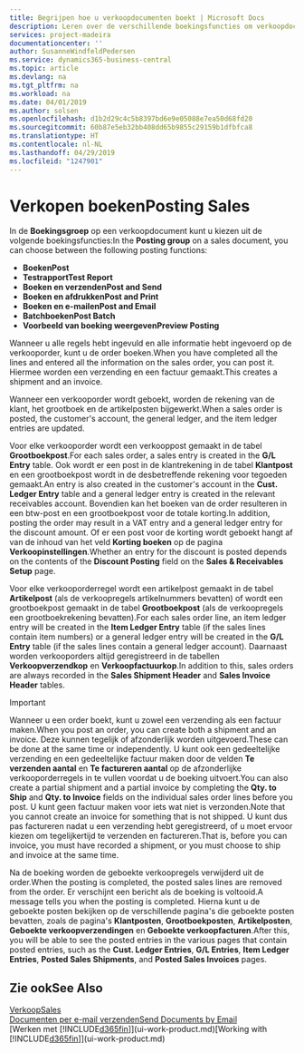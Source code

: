```yaml
---
title: Begrijpen hoe u verkoopdocumenten boekt | Microsoft Docs
description: Leren over de verschillende boekingsfuncties om verkoopdocumenten te boeken.
services: project-madeira
documentationcenter: ''
author: SusanneWindfeldPedersen
ms.service: dynamics365-business-central
ms.topic: article
ms.devlang: na
ms.tgt_pltfrm: na
ms.workload: na
ms.date: 04/01/2019
ms.author: solsen
ms.openlocfilehash: d1b2d29c4c5b8397bd6e9e05088e7ea50d68fd20
ms.sourcegitcommit: 60b87e5eb32bb408dd65b9855c29159b1dfbfca8
ms.translationtype: HT
ms.contentlocale: nl-NL
ms.lasthandoff: 04/29/2019
ms.locfileid: "1247901"
---
```

# <a name="posting-sales"></a><span data-ttu-id="6dd25-103">Verkopen boeken</span><span class="sxs-lookup"><span data-stu-id="6dd25-103">Posting Sales</span></span>
<span data-ttu-id="6dd25-104">In de **Boekingsgroep** op een verkoopdocument kunt u kiezen uit de volgende boekingsfuncties:</span><span class="sxs-lookup"><span data-stu-id="6dd25-104">In the **Posting group** on a sales document, you can choose between the following posting functions:</span></span>

* <span data-ttu-id="6dd25-105">**Boeken**</span><span class="sxs-lookup"><span data-stu-id="6dd25-105">**Post**</span></span>
* <span data-ttu-id="6dd25-106">**Testrapport**</span><span class="sxs-lookup"><span data-stu-id="6dd25-106">**Test Report**</span></span>
* <span data-ttu-id="6dd25-107">**Boeken en verzenden**</span><span class="sxs-lookup"><span data-stu-id="6dd25-107">**Post and Send**</span></span>
* <span data-ttu-id="6dd25-108">**Boeken en afdrukken**</span><span class="sxs-lookup"><span data-stu-id="6dd25-108">**Post and Print**</span></span>
* <span data-ttu-id="6dd25-109">**Boeken en e-mailen**</span><span class="sxs-lookup"><span data-stu-id="6dd25-109">**Post and Email**</span></span>
* <span data-ttu-id="6dd25-110">**Batchboeken**</span><span class="sxs-lookup"><span data-stu-id="6dd25-110">**Post Batch**</span></span>
* <span data-ttu-id="6dd25-111">**Voorbeeld van boeking weergeven**</span><span class="sxs-lookup"><span data-stu-id="6dd25-111">**Preview Posting**</span></span>

<span data-ttu-id="6dd25-112">Wanneer u alle regels hebt ingevuld en alle informatie hebt ingevoerd op de verkooporder, kunt u de order boeken.</span><span class="sxs-lookup"><span data-stu-id="6dd25-112">When you have completed all the lines and entered all the information on the sales order, you can post it.</span></span> <span data-ttu-id="6dd25-113">Hiermee worden een verzending en een factuur gemaakt.</span><span class="sxs-lookup"><span data-stu-id="6dd25-113">This creates a shipment and an invoice.</span></span>

<span data-ttu-id="6dd25-114">Wanneer een verkooporder wordt geboekt, worden de rekening van de klant, het grootboek en de artikelposten bijgewerkt.</span><span class="sxs-lookup"><span data-stu-id="6dd25-114">When a sales order is posted, the customer's account, the general ledger, and the item ledger entries are updated.</span></span>

<span data-ttu-id="6dd25-115">Voor elke verkooporder wordt een verkooppost gemaakt in de tabel **Grootboekpost**.</span><span class="sxs-lookup"><span data-stu-id="6dd25-115">For each sales order, a sales entry is created in the **G/L Entry** table.</span></span> <span data-ttu-id="6dd25-116">Ook wordt er een post in de klantrekening in de tabel **Klantpost** en een grootboekpost wordt in de desbetreffende rekening voor tegoeden gemaakt.</span><span class="sxs-lookup"><span data-stu-id="6dd25-116">An entry is also created in the customer's account in the **Cust. Ledger Entry** table and a general ledger entry is created in the relevant receivables account.</span></span> <span data-ttu-id="6dd25-117">Bovendien kan het boeken van de order resulteren in een btw-post en een grootboekpost voor de totale korting.</span><span class="sxs-lookup"><span data-stu-id="6dd25-117">In addition, posting the order may result in a VAT entry and a general ledger entry for the discount amount.</span></span> <span data-ttu-id="6dd25-118">Of er een post voor de korting wordt geboekt hangt af van de inhoud van het veld **Korting boeken** op de pagina **Verkoopinstellingen**.</span><span class="sxs-lookup"><span data-stu-id="6dd25-118">Whether an entry for the discount is posted depends on the contents of the **Discount Posting** field on the **Sales & Receivables Setup** page.</span></span>

<span data-ttu-id="6dd25-119">Voor elke verkooporderregel wordt een artikelpost gemaakt in de tabel **Artikelpost** (als de verkoopregels artikelnummers bevatten) of wordt een grootboekpost gemaakt in de tabel **Grootboekpost** (als de verkoopregels een grootboekrekening bevatten).</span><span class="sxs-lookup"><span data-stu-id="6dd25-119">For each sales order line, an item ledger entry will be created in the **Item Ledger Entry** table (if the sales lines contain item numbers) or a general ledger entry will be created in the **G/L Entry** table (if the sales lines contain a general ledger account).</span></span> <span data-ttu-id="6dd25-120">Daarnaast worden verkooporders altijd geregistreerd in de tabellen **Verkoopverzendkop** en **Verkoopfactuurkop**.</span><span class="sxs-lookup"><span data-stu-id="6dd25-120">In addition to this, sales orders are always recorded in the **Sales Shipment Header** and **Sales Invoice Header** tables.</span></span>

> [!IMPORTANT]  
>   <span data-ttu-id="6dd25-121">Wanneer u een order boekt, kunt u zowel een verzending als een factuur maken.</span><span class="sxs-lookup"><span data-stu-id="6dd25-121">When you post an order, you can create both a shipment and an invoice.</span></span> <span data-ttu-id="6dd25-122">Deze kunnen tegelijk of afzonderlijk worden uitgevoerd.</span><span class="sxs-lookup"><span data-stu-id="6dd25-122">These can be done at the same time or independently.</span></span> <span data-ttu-id="6dd25-123">U kunt ook een gedeeltelijke verzending en een gedeeltelijke factuur maken door de velden **Te verzenden aantal** en **Te factureren aantal** op de afzonderlijke verkooporderregels in te vullen voordat u de boeking uitvoert.</span><span class="sxs-lookup"><span data-stu-id="6dd25-123">You can also create a partial shipment and a partial invoice by completing the **Qty. to Ship** and **Qty. to Invoice** fields on the individual sales order lines before you post.</span></span> <span data-ttu-id="6dd25-124">U kunt geen factuur maken voor iets wat niet is verzonden.</span><span class="sxs-lookup"><span data-stu-id="6dd25-124">Note that you cannot create an invoice for something that is not shipped.</span></span> <span data-ttu-id="6dd25-125">U kunt dus pas factureren nadat u een verzending hebt geregistreerd, of u moet ervoor kiezen om tegelijkertijd te verzenden en factureren.</span><span class="sxs-lookup"><span data-stu-id="6dd25-125">That is, before you can invoice, you must have recorded a shipment, or you must choose to ship and invoice at the same time.</span></span>

<span data-ttu-id="6dd25-126">Na de boeking worden de geboekte verkoopregels verwijderd uit de order.</span><span class="sxs-lookup"><span data-stu-id="6dd25-126">When the posting is completed, the posted sales lines are removed from the order.</span></span> <span data-ttu-id="6dd25-127">Er verschijnt een bericht als de boeking is voltooid.</span><span class="sxs-lookup"><span data-stu-id="6dd25-127">A message tells you when the posting is completed.</span></span> <span data-ttu-id="6dd25-128">Hierna kunt u de geboekte posten bekijken op de verschillende pagina's die geboekte posten bevatten, zoals de pagina's **Klantposten**, **Grootboekposten**, **Artikelposten**, **Geboekte verkoopverzendingen** en **Geboekte verkoopfacturen**.</span><span class="sxs-lookup"><span data-stu-id="6dd25-128">After this, you will be able to see the posted entries in the various pages that contain posted entries, such as the **Cust. Ledger Entries**, **G/L Entries**, **Item Ledger Entries**, **Posted Sales Shipments**, and **Posted Sales Invoices** pages.</span></span>

## <a name="see-also"></a><span data-ttu-id="6dd25-129">Zie ook</span><span class="sxs-lookup"><span data-stu-id="6dd25-129">See Also</span></span>
[<span data-ttu-id="6dd25-130">Verkoop</span><span class="sxs-lookup"><span data-stu-id="6dd25-130">Sales</span></span>](sales-manage-sales.md)  
[<span data-ttu-id="6dd25-131">Documenten per e-mail verzenden</span><span class="sxs-lookup"><span data-stu-id="6dd25-131">Send Documents by Email</span></span>](ui-how-send-documents-email.md)  
<span data-ttu-id="6dd25-132">[Werken met [!INCLUDE[d365fin](includes/d365fin_md.md)]](ui-work-product.md)</span><span class="sxs-lookup"><span data-stu-id="6dd25-132">[Working with [!INCLUDE[d365fin](includes/d365fin_md.md)]](ui-work-product.md)</span></span>


